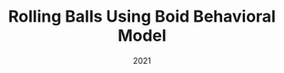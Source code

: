 ---
type: Unreal Graphics Project
date: 2021
title: Rolling Balls Using Boid Behavioral Model
slug: cloud-shader
text: I created a flock of rolling actors using the boid behavioral model. This required the use of three separate forces; Separation, Alignment, and Cohesion. The separation force moves outward balls away from the player. The alignment force steers all balls towards the average velocity of the flock. The cohesion force moves the balls in the average center of mass of balls around it. When these three forces combine, it produces a bird like flock effect. Video demonstration below. Test.
image: ../../static/images/thumbs/boid.png
url: https://www.youtube.com/watch?v=6L_BRn94ulA
---